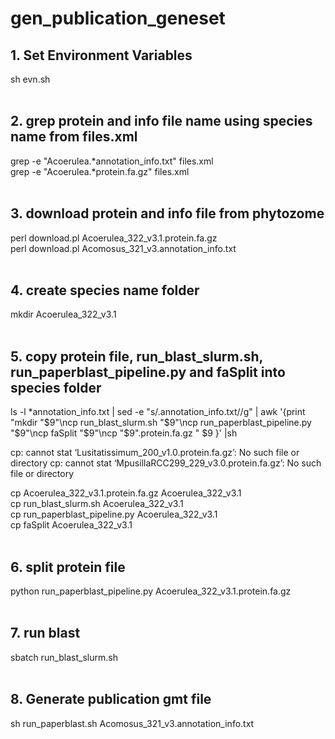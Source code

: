 # gen_publication_geneset

## 1. Set Environment Variables <br>

sh evn.sh <br><br>

## 2. grep protein and info file name using species name from files.xml <br>
grep -e "Acoerulea.*annotation_info.txt" files.xml <br>
grep -e "Acoerulea.*protein.fa.gz" files.xml <br> <br>


## 3. download protein and info file from phytozome <br>
perl download.pl Acoerulea_322_v3.1.protein.fa.gz <br>
perl download.pl Acomosus_321_v3.annotation_info.txt <br><br>

## 4. create species name folder <br>
mkdir Acoerulea_322_v3.1 <br><br>

## 5. copy protein file, run_blast_slurm.sh, run_paperblast_pipeline.py and faSplit into species folder <br>
 ls -l *annotation_info.txt | sed -e "s/.annotation_info.txt//g" | awk '{print "mkdir "$9"\ncp run_blast_slurm.sh "$9"\ncp run_paperblast_pipeline.py "$9"\ncp faSplit "$9"\ncp "$9".protein.fa.gz " $9 }' |sh
 
cp: cannot stat ‘Lusitatissimum_200_v1.0.protein.fa.gz’: No such file or directory
cp: cannot stat ‘MpusillaRCC299_229_v3.0.protein.fa.gz’: No such file or directory


cp Acoerulea_322_v3.1.protein.fa.gz Acoerulea_322_v3.1 <br>
cp run_blast_slurm.sh Acoerulea_322_v3.1 <br>
cp run_paperblast_pipeline.py Acoerulea_322_v3.1 <br>
cp faSplit Acoerulea_322_v3.1 <br><br>

## 6. split protein file <br>
python run_paperblast_pipeline.py Acoerulea_322_v3.1.protein.fa.gz <br><br>

## 7. run blast <br>
sbatch run_blast_slurm.sh <br><br>

## 8. Generate publication gmt file <br>
sh run_paperblast.sh Acomosus_321_v3.annotation_info.txt <br><br>
